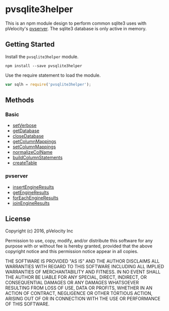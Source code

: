 # pvsqlite3helper

This is an npm module design to perform common sqlite3 uses with pVelocity's [pvserver](https://github.com/pVelocity/pvserver). The sqlite3 database is only active in memory.

## Getting Started

Install the ``pvsqlite3helper`` module.

    npm install --save pvsqlite3helper

Use the require statement to load the module.

```js
var sqlh = require('pvsqlite3helper');
```

## Methods

### Basic
- [setVerbose](docs/basic/setVerbose.md)
- [getDatabase](docs/basic/getDatabase.md)
- [closeDatabase](docs/basic/closeDatabase.md)
- [getColumnMappings](docs/basic/getColumnMappings.md)
- [setColumnMappings](docs/basic/setColumnMappings.md)
- [normalizeColName](docs/basic/normalizeColName.md)
- [buildColumnStatements](docs/basic/buildColumnStatements.md)
- [createTable](docs/basic/createTable.md)

### pvserver
- [insertEngineResults](docs/pvserver/insertEngineResults.md)
- [getEngineResults](docs/pvserver/getEngineResults.md)
- [forEachEngineResults](docs/pvserver/forEachEngineResults.md)
- [joinEngineResults](docs/pvserver/joinEngineResults.md)

## License

Copyright (c) 2016, pVelocity Inc

Permission to use, copy, modify, and/or distribute this software for any
purpose with or without fee is hereby granted, provided that the above
copyright notice and this permission notice appear in all copies.

THE SOFTWARE IS PROVIDED "AS IS" AND THE AUTHOR DISCLAIMS ALL WARRANTIES
WITH REGARD TO THIS SOFTWARE INCLUDING ALL IMPLIED WARRANTIES OF
MERCHANTABILITY AND FITNESS. IN NO EVENT SHALL THE AUTHOR BE LIABLE FOR
ANY SPECIAL, DIRECT, INDIRECT, OR CONSEQUENTIAL DAMAGES OR ANY DAMAGES
WHATSOEVER RESULTING FROM LOSS OF USE, DATA OR PROFITS, WHETHER IN AN
ACTION OF CONTRACT, NEGLIGENCE OR OTHER TORTIOUS ACTION, ARISING OUT OF
OR IN CONNECTION WITH THE USE OR PERFORMANCE OF THIS SOFTWARE.